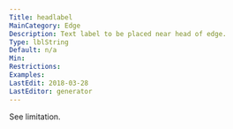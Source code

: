 ```yaml
---
Title: headlabel
MainCategory: Edge
Description: Text label to be placed near head of edge.
Type: lblString
Default: n/a
Min: 
Restrictions: 
Examples: 
LastEdit: 2018-03-28
LastEditor: generator
---
```


See limitation.
